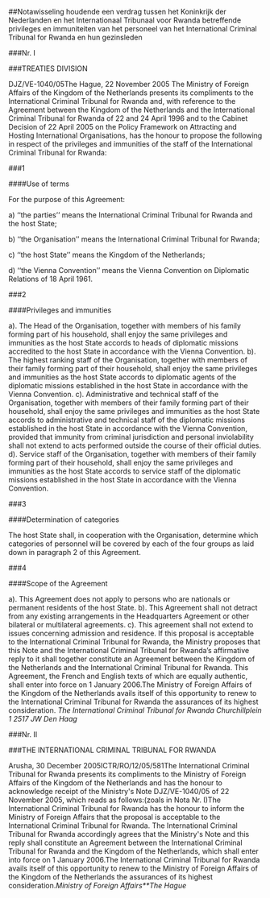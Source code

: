 <meta http-equiv='Content-Type' content='text/html; charset=utf-8' />

##Notawisseling houdende een verdrag tussen het Koninkrijk der Nederlanden en het Internationaal Tribunaal voor Rwanda betreffende privileges en immuniteiten van het personeel van het International Criminal Tribunal for Rwanda en hun gezinsleden

###Nr. I 

###TREATIES DIVISION

DJZ/VE-1040/05The Hague, 22 November 2005 The Ministry of Foreign Affairs of the Kingdom of the Netherlands presents its compliments to the International Criminal Tribunal for Rwanda and, with reference to the Agreement between the Kingdom of the Netherlands and the International Criminal Tribunal for Rwanda of 22 and 24 April 1996 and to the Cabinet Decision of 22 April 2005 on the Policy Framework on Attracting and Hosting International Organisations, has the honour to propose the following in respect of the privileges and immunities of the staff of the International Criminal Tribunal for Rwanda:

###1 

####Use of terms

For the purpose of this Agreement:

a) ‘‘the parties’’ means the International Criminal Tribunal for Rwanda and the host State;  

b) ‘‘the Organisation’’ means the International Criminal Tribunal for Rwanda;  

c) ‘‘the host State’’ means the Kingdom of the Netherlands;   

d) ‘‘the Vienna Convention’’ means the Vienna Convention on Diplomatic Relations of 18 April 1961.  

###2 

####Privileges and immunities

a). The Head of the Organisation, together with members of his family forming part of his household, shall enjoy the same privileges and immunities as the host State accords to heads of diplomatic missions accredited to the host State in accordance with the Vienna Convention.
b). The highest ranking staff of the Organisation, together with members of their family forming part of their household, shall enjoy the same privileges and immunities as the host State accords to diplomatic agents of the diplomatic missions established in the host State in accordance with the Vienna Convention.
c). Administrative and technical staff of the Organisation, together with members of their family forming part of their household, shall enjoy the same privileges and immunities as the host State accords to administrative and technical staff of the diplomatic missions established in the host State in accordance with the Vienna Convention, provided that immunity from criminal jurisdiction and personal inviolability shall not extend to acts performed outside the course of their official duties.
d). Service staff of the Organisation, together with members of their family forming part of their household, shall enjoy the same privileges and immunities as the host State accords to service staff of the diplomatic missions established in the host State in accordance with the Vienna Convention.

###3 

####Determination of categories

The host State shall, in cooperation with the Organisation, determine which categories of personnel will be covered by each of the four groups as laid down in paragraph 2 of this Agreement.

###4 

####Scope of the Agreement

a). This Agreement does not apply to persons who are nationals or permanent residents of the host State.
b). This Agreement shall not detract from any existing arrangements in the Headquarters Agreement or other bilateral or multilateral agreements.
c). This agreement shall not extend to issues concerning admission and residence.
If this proposal is acceptable to the International Criminal Tribunal for Rwanda, the Ministry proposes that this Note and the International Criminal Tribunal for Rwanda’s affirmative reply to it shall together constitute an Agreement between the Kingdom of the Netherlands and the International Criminal Tribunal for Rwanda. This Agreement, the French and English texts of which are equally authentic, shall enter into force on 1 January 2006.The Ministry of Foreign Affairs of the Kingdom of the Netherlands avails itself of this opportunity to renew to the International Criminal Tribunal for Rwanda the assurances of its highest consideration. *The International Criminal Tribunal for Rwanda*   *Churchillplein 1*   *2517 JW Den Haag* 

###Nr. II 

###THE INTERNATIONAL CRIMINAL TRIBUNAL FOR RWANDA

Arusha, 30 December 2005ICTR/RO/12/05/581The International Criminal Tribunal for Rwanda presents its compliments to the Ministry of Foreign Affairs of the Kingdom of the Netherlands and has the honour to acknowledge receipt of the Ministry's Note DJZ/VE-1040/05 of 22 November 2005, which reads as follows:(zoals in Nota Nr. I)The International Criminal Tribunal for Rwanda has the honour to inform the Ministry of Foreign Affairs that the proposal is acceptable to the International Criminal Tribunal for Rwanda. The International Criminal Tribunal for Rwanda accordingly agrees that the Ministry's Note and this reply shall constitute an Agreement between the International Criminal Tribunal for Rwanda and the Kingdom of the Netherlands, which shall enter into force on 1 January 2006.The International Criminal Tribunal for Rwanda avails itself of this opportunity to renew to the Ministry of Foreign Affairs of the Kingdom of the Netherlands the assurances of its highest consideration.*Ministry of Foreign Affairs**The Hague*

